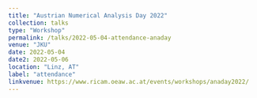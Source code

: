 ```yaml
---
title: "Austrian Numerical Analysis Day 2022"
collection: talks
type: "Workshop"
permalink: /talks/2022-05-04-attendance-anaday
venue: "JKU"
date: 2022-05-04
date2: 2022-05-06
location: "Linz, AT"
label: "attendance"
linkvenue: https://www.ricam.oeaw.ac.at/events/workshops/anaday2022/
---
```


